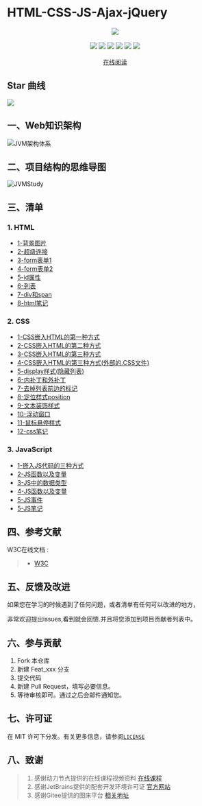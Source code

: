 # HTML-CSS-JS-Ajax-jQuery
<center>
<img src="https://gitee.com/YunboCheng/imageBad/raw/master/image/template.png" >
</center>
<br>
<div align="center">
    <img src="https://img.shields.io/badge/HTML-知识体系-pink">
    <img src="https://img.shields.io/badge/CSS-页面渲染-pink">
    <img src="https://img.shields.io/badge/JavaScript-动态页面-pink">
    <img src="https://img.shields.io/badge/Ajax-局部刷新-pink">
    <img src="https://img.shields.io/badge/jQuery-简化开发-pink">

  <img src="https://visitor-badge.glitch.me/badge?page_id=YunboCheng4379.HTML-CSS-JS-Ajax-jQuery" >
<br>
<br>
    <a href="https://yunbocheng4379.github.io/HTML-CSS-JS-Ajax-jQuery/">在线阅读</a>
</div>

## Star 曲线
![](https://starchart.cc/YunboCheng4379/HTML-CSS-JS-Ajax-jQuery.svg)

## 一、Web知识架构

![JVM架构体系](https://gitee.com/YunboCheng/imageBad/raw/master/image/20210705174607.png)

## 二、项目结构的思维导图

![JVMStudy](./JVMStudy.png)

## 三、清单

### 1. HTML

-	[1-背景图片](./src/html/背景图片)
-	[2-超级连接](./src/html/超级连接href)
-	[3-form表单1](./src/html/form表单1)
-	[4-form表单2](./src/html/form表单2)
-	[5-id属性](./src/html/id属性)
-	[6-列表](./src/html/列表)
-	[7-div和span](./src/html/divAndspan)
-	[8-html笔记](./src/html/html笔记.md)

### 2. CSS

-	[1-CSS嵌入HTML的第一种方式](./src/css/CSS嵌入HTML的三种方式/HTML中嵌入CSS样式的第一种方式.html)
-	[2-CSS嵌入HTML的第二种方式](./src/css/CSS嵌入HTML的三种方式/HTML中嵌入CSS样式的第二种方式.html)
-	[3-CSS嵌入HTML的第三种方式](./src/css/CSS嵌入HTML的三种方式/HTML中嵌入CSS样式的第三种方式.html)
-	[4-CSS嵌入HTML的第三种方式(外部的.CSS文件)](./src/css/CSS嵌入HTML的三种方式/第三种嵌套方式的外部样式myCSS.css)
-	[5-display样式(隐藏列表)](./src/css/常见的CSS样式/display样式(隐藏列表).html)
-	[6-内补丁和外补丁](./src/css/常见的CSS样式/内补丁和外补丁.html)
-	[7-去掉列表前边的标记](./src/css/常见的CSS样式/去掉列表前边的标记.html)
-	[8-定位样式position](./src/css/常见的CSS样式/定位样式position.html)
-	[9-文本装饰样式](./src/css/常见的CSS样式/文本装饰样式.html)
-	[10-浮动窗口](./src/css/常见的CSS样式/浮动窗口.html)
-	[11-鼠标悬停样式](./src/css/常见的CSS样式/鼠标悬停样式.html)
-	[12-css笔记](./src/css/css笔记.md)

### 3. JavaScript

-	[1-嵌入JS代码的三种方式](./src/JavaScript/嵌入JS代码的三种方式)
-	[2-JS函数以及变量](./src/JavaScript/JS函数以及变量)
-	[3-JS中的数据类型](./src/JavaScript/数据类型)
-	[4-JS函数以及变量](./src/JavaScript/JS函数以及变量)
-	[5-JS事件](./src/JavaScript/JS事件)
-	[5-JS笔记](./src/JavaScript/js介绍.md)


## 四、参考文献

W3C在线文档 :
> - [W3C](https://www.w3school.com.cn/vbscript/index.asp)

## 五、反馈及改进

如果您在学习的时候遇到了任何问题，或者清单有任何可以改进的地方，

非常欢迎提出issues,看到就会回馈.并且将您添加到项目贡献者列表中。

## 六、参与贡献

1. Fork 本仓库
2. 新建 Feat_xxx 分支
3. 提交代码
4. 新建 Pull Request，填写必要信息。
5. 等待审核即可。通过之后会邮件通知您。

## 七、许可证

在 MIT 许可下分发。有关更多信息，请参阅[`LICENSE`](https://github.com/YunboCheng4379/HTML-CSS-JS-Ajax-jQuery/blob/main/LICENSE)

## 八、致谢

>  1. 感谢动力节点提供的在线课程视频资料 [在线课程](https://www.bilibili.com/video/BV1gK411P7RQ)
>  2. 感谢JetBrains提供的配套开发环境许可证 [官方网站](https://www.jetbrains.com/)
>  3. 感谢Gitee提供的图床平台 [相关地址](https://gitee.com/YunboCheng/imageBad)


